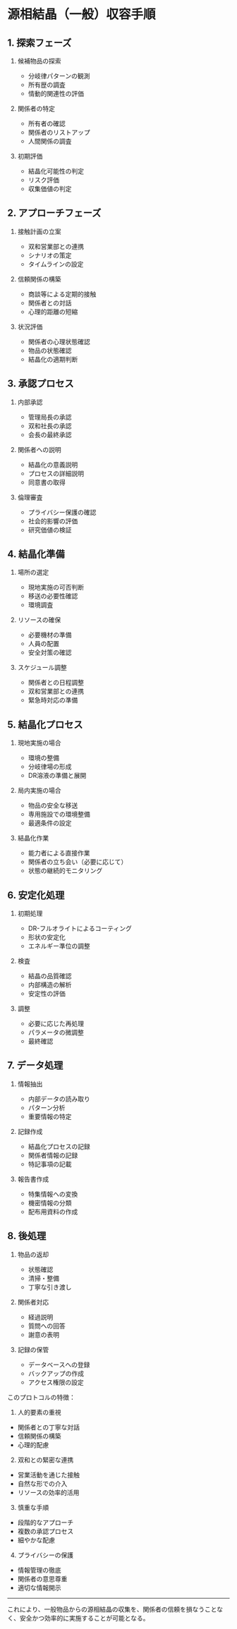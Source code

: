 # 源相結晶（一般）収容手順

## 1. 探索フェーズ

1. 候補物品の探索
   - 分岐律パターンの観測
   - 所有歴の調査
   - 情動的関連性の評価

2. 関係者の特定
   - 所有者の確認
   - 関係者のリストアップ
   - 人間関係の調査

3. 初期評価
   - 結晶化可能性の判定
   - リスク評価
   - 収集価値の判定


## 2. アプローチフェーズ

1. 接触計画の立案
   - 双和営業部との連携
   - シナリオの策定
   - タイムラインの設定

2. 信頼関係の構築
   - 商談等による定期的接触
   - 関係者との対話
   - 心理的距離の短縮

3. 状況評価
   - 関係者の心理状態確認
   - 物品の状態確認
   - 結晶化の適期判断


## 3. 承認プロセス

1. 内部承認
   - 管理局長の承認
   - 双和社長の承認
   - 会長の最終承認

2. 関係者への説明
   - 結晶化の意義説明
   - プロセスの詳細説明
   - 同意書の取得

3. 倫理審査
   - プライバシー保護の確認
   - 社会的影響の評価
   - 研究価値の検証


## 4. 結晶化準備

1. 場所の選定
   - 現地実施の可否判断
   - 移送の必要性確認
   - 環境調査

2. リソースの確保
   - 必要機材の準備
   - 人員の配置
   - 安全対策の確認

3. スケジュール調整
   - 関係者との日程調整
   - 双和営業部との連携
   - 緊急時対応の準備


## 5. 結晶化プロセス

1. 現地実施の場合
   - 環境の整備
   - 分岐律場の形成
   - DR溶液の準備と展開

2. 局内実施の場合
   - 物品の安全な移送
   - 専用施設での環境整備
   - 最適条件の設定

3. 結晶化作業
   - 能力者による直接作業
   - 関係者の立ち会い（必要に応じて）
   - 状態の継続的モニタリング


## 6. 安定化処理

1. 初期処理
   - DR-フルオライトによるコーティング
   - 形状の安定化
   - エネルギー準位の調整

2. 検査
   - 結晶の品質確認
   - 内部構造の解析
   - 安定性の評価

3. 調整
   - 必要に応じた再処理
   - パラメータの微調整
   - 最終確認


## 7. データ処理

1. 情報抽出
   - 内部データの読み取り
   - パターン分析
   - 重要情報の特定

2. 記録作成
   - 結晶化プロセスの記録
   - 関係者情報の記録
   - 特記事項の記載

3. 報告書作成
   - 特集情報への変換
   - 機密情報の分類
   - 配布用資料の作成


## 8. 後処理

1. 物品の返却
   - 状態確認
   - 清掃・整備
   - 丁寧な引き渡し

2. 関係者対応
   - 経過説明
   - 質問への回答
   - 謝意の表明

3. 記録の保管
   - データベースへの登録
   - バックアップの作成
   - アクセス権限の設定


このプロトコルの特徴：

1. 人的要素の重視
- 関係者との丁寧な対話
- 信頼関係の構築
- 心理的配慮

2. 双和との緊密な連携
- 営業活動を通じた接触
- 自然な形での介入
- リソースの効率的活用

3. 慎重な手順
- 段階的なアプローチ
- 複数の承認プロセス
- 細やかな配慮

4. プライバシーの保護
- 情報管理の徹底
- 関係者の意思尊重
- 適切な情報開示

---
これにより、一般物品からの源相結晶の収集を、関係者の信頼を損なうことなく、安全かつ効率的に実施することが可能となる。